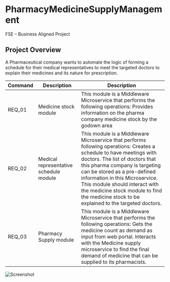 # PharmacyMedicineSupplyManagement
FSE – Business Aligned Project 

## Project Overview 

A Pharmaceutical company wants to automate the logic of forming a schedule for their medical representatives to meet the targeted doctors to explain their medicines and its nature for prescription.  


| Command | Description | Description |
| --- | --- | --- |
| REQ_01 | Medicine stock module | This module is a Middleware Microservice that performs the following operations: Provides information on the pharma company medicine stock by the godown area  |
| REQ_02 | Medical representative schedule module | This module is a Middleware Microservice that performs following operations: Creates a schedule to have meetings with doctors. The list of doctors that this pharma company is targeting can be stored as a pre-defined information in this Microservice. This module should interact with the medicine stock module to find the medicine stock to be explained to the targeted doctors. |
|REQ_03|Pharmacy  Supply module | This module is a Middleware Microservice that performs the following operations: Gets the medicine count as demand as input from web portal. Interacts with the Medicine supply microservice to find the final demand of medicine that can be supplied to its pharmacists.|

![Screenshot](ProjectRequirementDocs/Req1.png)
